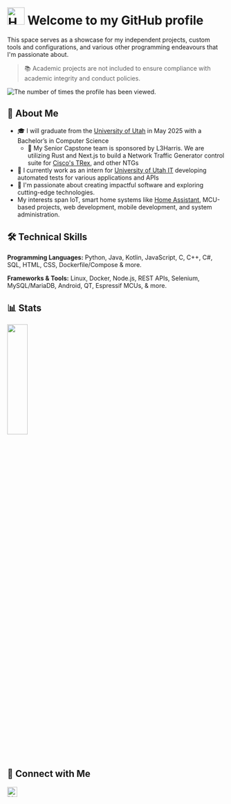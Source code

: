 # <img src="https://media.giphy.com/media/hvRJCLFzcasrR4ia7z/giphy.gif" width="40" alt="Hand Wave Emoji Animation"> Welcome to my GitHub profile
This space serves as a showcase for my independent projects, custom tools and configurations, and various other programming endeavours that I'm passionate about.

> 📚 Academic projects are not included to ensure compliance with academic integrity and conduct policies.

<img src="https://komarev.com/ghpvc/?username=mwdle&style=flat-square&color=blue" alt="The number of times the profile has been viewed.">

## 👤 About Me

* 🎓 I will graduate from the [University of Utah](https://www.utah.edu/) in May 2025 with a Bachelor’s in Computer Science
  * 📖 My Senior Capstone team is sponsored by L3Harris. We are utilizing Rust and Next.js to build a Network Traffic Generator control suite for [Cisco's TRex](https://trex-tgn.cisco.com/), and other NTGs
* 💼 I currently work as an intern for [University of Utah IT](https://it.utah.edu/) developing automated tests for various applications and APIs
* 💭 I'm passionate about creating impactful software and exploring cutting-edge technologies.
* My interests span IoT, smart home systems like [Home Assistant](https://www.home-assistant.io/), MCU-based projects, web development, mobile development, and system administration.

## 🛠 Technical Skills

**Programming Languages:** Python, Java, Kotlin, JavaScript, C, C++, C#, SQL, HTML, CSS, Dockerfile/Compose & more.

**Frameworks & Tools:** Linux, Docker, Node.js, REST APIs, Selenium, MySQL/MariaDB, Android, QT, Espressif MCUs, & more.

## 📊 Stats

<img src="https://github-readme-stats.vercel.app/api/top-langs/?username=mwdle&langs_count=8&layout=compact&theme=radical&hide_border=true" width=30.5% height=25.5%/>

## 🤝 Connect with Me

<a href="https://www.linkedin.com/in/mwdle"><img align="top" height="23px" src="https://img.shields.io/badge/-linkedin\mwdle-blue?style=flat&logo=Linkedin&logoColor=white" alt="LinkedIn Badge"></a>
